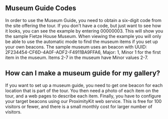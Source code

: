 ---
---

## Museum Guide Codes

In order to use the Museum Guide, you need to obtain a six-digit code from the site offering the tour.
If you don't have a code, but just want to see how it looks, you can see the example by entering 00000003.  This will show you the sample Fietze House Museum.  When viewing
the example you will only be able to use the automatic mode to find the museum items if you set up your own beacons.  The sample museum uses an beacon with UUID: 2F234454-CF6D-4A0F-ADF2-F4911BA9FFA6, Major: 1, Minor 1 for the first item in the museum.  Items 2-7 in the museum have Minor values 2-7.

## How can I make a museum guide for my gallery?

If you want to set up a museum guide, you need to get one beacon for each location that is part of the tour.  You then need a photo of each item on the tour, and 
a web pages to describe each item.  Finally, you have to configure your target
beacons using our ProximityKit web service.  This is free for 100 visitors or fewer, and there is a small monthly cost for
larger number of visitors.

